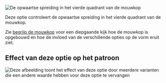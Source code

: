 ![De opwaartse spreiding in het vierde quadrant van de mouwkop](./sleevecapq4spread1.svg)

Deze optie controleert de opwaartse spreiding in het vierde quadrant van de mouwkop.

<Tip>

Zie [begrijp de mouwkop](/docs/patterns/brian/options#understanding-the-sleevecap) voor een diepgaande
kijk hoe de mouwkop is opgebouwd en hoe de invloed van de verschillende opties op de vorm eruit ziet.

</Tip>

## Effect van deze optie op het patroon

![Deze afbeelding toont het effect van deze optie door meerdere varianten die een andere waarde hebben voor deze optie te vervangen](huey_sleevecapq4spread1_sample.svg "Effect van deze optie op het patroon")
